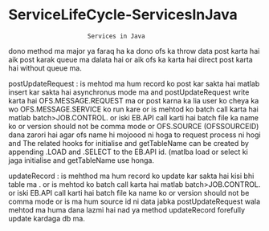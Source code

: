 # ServiceLifeCycle-ServicesInJava
                          Services in Java

dono method ma major ya faraq ha ka dono ofs ka throw data post karta hai aik post karak queue ma dalata hai or aik ofs ka karta hai direct post karta hai without queue ma.

postUpdateRequest : 
is mehtod ma hum record ko post kar sakta hai matlab insert kar sakta hai asynchronus mode ma  and postUpdateRequest  write karta hai OFS.MESSAGE.REQUEST ma or post karna ka lia user ko cheya ka wo OFS.MESSAGE.SERVICE ko run kare or is mehtod ko batch call karta hai matlab batch>JOB.CONTROL. or iski EB.API call karti hai batch file ka name ko or version should not be comma mode or OFS.SOURCE (OFSSOURCEID) dana zarori hai agar ofs name hi mojoood ni hoga to request process ni hogi and The related hooks for initialise and getTableName can be created by appending .LOAD and .SELECT to the EB.API id. (matlba load or select ki jaga initialise and getTableName use honga.



updateRecord 
: is mehthod ma hum record ko update kar sakta hai kisi bhi table ma . or is mehtod ko batch call karta hai matlab batch>JOB.CONTROL. or iski EB.API call karti hai batch file ka name ko or version should not be comma mode or is ma hum source id ni data jabka postUpdateRequest wala mehtod ma huma dana lazmi hai nad ya method updateRecord forefully update kardaga db ma.
 
